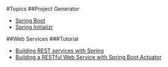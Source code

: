 #Topics
##Project Generator

- [Spring Boot](http://projects.spring.io/spring-boot/#quick-start)
- [Spring Initializr](https://start.spring.io/)

##Web Services
###Tutorial
- [Building REST services with Spring](https://spring.io/guides/tutorials/bookmarks/)
- [Building a RESTful Web Service with Spring Boot Actuator](https://spring.io/guides/gs/actuator-service/)
